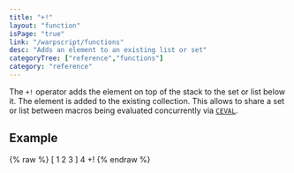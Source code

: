 ```yaml
---
title: "+!"
layout: "function"
isPage: "true"
link: "/warpscript/functions"
desc: "Adds an element to an existing list or set"
categoryTree: ["reference","functions"]
category: "reference"
---
```

 

The `+!` operator adds the element on top of the stack to the set or list below it. The element is added to the existing collection. This allows to share a set or list between macros being evaluated concurrently via [`CEVAL`]({{site.baseurl}}/reference/functions/function_CEVAL).

## Example ##

{% raw %}
<warp10-warpscript-widget backend="{{backend}}"  exec-endpoint="{{execEndpoint}}">[ 1 2 3 ]
4 +!
</warp10-warpscript-widget>
{% endraw %}    
